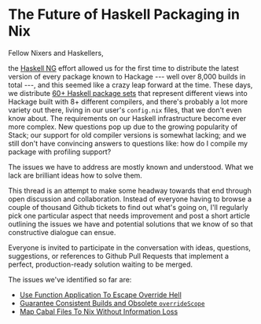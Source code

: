 The Future of Haskell Packaging in Nix
======================================

Fellow Nixers and Haskellers,

the [Haskell NG][1] effort allowed us for the first time to distribute the
latest version of every package known to Hackage --- well over 8,000 builds in
total ---, and this seemed like a crazy leap forward at the time. These days, we
distribute [60+ Haskell package sets][2] that represent different views into
Hackage built with 8+ different compilers, and there's probably a lot more
variety out there, living in our user's `config.nix` files, that we don't even
know about. The requirements on our Haskell infrastructure become ever more
complex. New questions pop up due to the growing popularity of Stack; our
support for old compiler versions is somewhat lacking; and we still don't have
convincing answers to questions like: how do I compile my package with
profiling support?

The issues we have to address are mostly known and understood. What we lack are
brilliant ideas how to solve them.

This thread is an attempt to make some headway towards that end through open
discussion and collaboration. Instead of everyone having to browse a couple of
thousand Github tickets to find out what's going on, I'll regularly pick one
particular aspect that needs improvement and post a short article outlining the
issues we have and potential solutions that we know of so that constructive
dialogue can ensue.

Everyone is invited to participate in the conversation with ideas, questions,
suggestions, or references to Github Pull Requests that implement a perfect,
production-ready solution waiting to be merged.

The issues we've identified so far are:

- [Use Function Application To Escape Override Hell](01-use-function-application-to-escape-override-hell.md)
- [Guarantee Consistent Builds and Obsolete `overrideScope`](02-guarantee-consistent-builds-and-obsolete-overridescope.md)
- [Map Cabal Files To Nix Without Information Loss](03-map-cabal-files-to-nix-without-information-loss.md)

[1]: https://github.com/NixOS/nixpkgs/commit/c0c82ea2ebbcf0632260a931cf832cac1c8a014e
[2]: https://github.com/NixOS/nixpkgs/blob/master/pkgs/top-level/haskell-packages.nix
